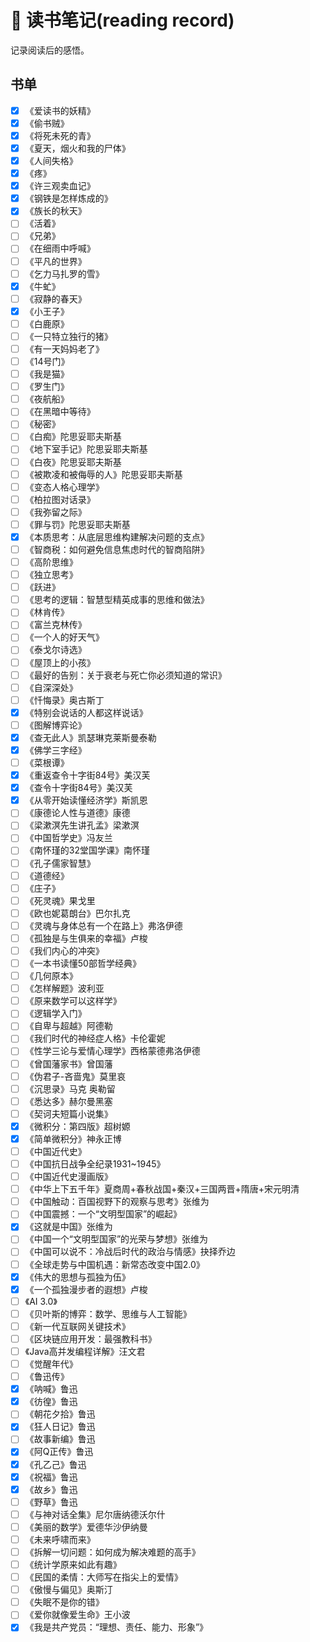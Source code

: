 # :book: 读书笔记(reading record)
记录阅读后的感悟。

## 书单

- [x] 《爱读书的妖精》
- [x] 《偷书贼》
- [x] 《将死未死的青》
- [x] 《夏天，烟火和我的尸体》
- [x] 《人间失格》
- [x] 《疼》
- [x] 《许三观卖血记》
- [x] 《钢铁是怎样炼成的》
- [x] 《族长的秋天》
- [ ] 《活着》
- [ ] 《兄弟》
- [ ] 《在细雨中呼喊》
- [ ] 《平凡的世界》
- [ ] 《乞力马扎罗的雪》
- [x] 《牛虻》
- [ ] 《寂静的春天》
- [x] 《小王子》
- [ ] 《白鹿原》
- [ ] 《一只特立独行的猪》
- [ ] 《有一天妈妈老了》
- [ ] 《14号门》
- [ ] 《我是猫》
- [ ] 《罗生门》
- [ ] 《夜航船》
- [ ] 《在黑暗中等待》
- [ ] 《秘密》
- [ ] 《白痴》陀思妥耶夫斯基
- [ ] 《地下室手记》陀思妥耶夫斯基
- [ ] 《白夜》陀思妥耶夫斯基
- [ ] 《被欺凌和被侮辱的人》陀思妥耶夫斯基
- [ ] 《变态人格心理学》
- [ ] 《柏拉图对话录》
- [ ] 《我弥留之际》
- [ ] 《罪与罚》陀思妥耶夫斯基
- [x] 《本质思考：从底层思维构建解决问题的支点》
- [ ] 《智商税：如何避免信息焦虑时代的智商陷阱》
- [ ] 《高阶思维》
- [ ] 《独立思考》
- [ ] 《跃进》
- [ ] 《思考的逻辑：智慧型精英成事的思维和做法》
- [ ] 《林肯传》
- [ ] 《富兰克林传》
- [ ] 《一个人的好天气》
- [ ] 《泰戈尔诗选》
- [ ] 《屋顶上的小孩》
- [ ] 《最好的告别：关于衰老与死亡你必须知道的常识》
- [ ] 《自深深处》
- [ ] 《忏悔录》奥古斯丁
- [x] 《特别会说话的人都这样说话》
- [ ] 《图解博弈论》
- [x] 《查无此人》凯瑟琳克莱斯曼泰勒
- [x] 《佛学三字经》
- [ ] 《菜根谭》
- [x] 《重返查令十字街84号》美汉芙
- [x] 《查令十字街84号》美汉芙
- [x] 《从零开始读懂经济学》斯凯恩
- [ ] 《康德论人性与道德》康德
- [ ] 《梁漱溟先生讲孔孟》梁漱溟
- [ ] 《中国哲学史》冯友兰
- [ ] 《南怀瑾的32堂国学课》南怀瑾
- [ ] 《孔子儒家智慧》
- [ ] 《道德经》
- [ ] 《庄子》
- [ ] 《死灵魂》果戈里
- [ ] 《欧也妮葛朗台》巴尔扎克
- [ ] 《灵魂与身体总有一个在路上》弗洛伊德
- [ ] 《孤独是与生俱来的幸福》卢梭
- [ ] 《我们内心的冲突》
- [ ] 《一本书读懂50部哲学经典》
- [ ] 《几何原本》
- [ ] 《怎样解题》波利亚
- [ ] 《原来数学可以这样学》
- [ ] 《逻辑学入门》
- [ ] 《自卑与超越》阿德勒
- [ ] 《我们时代的神经症人格》卡伦霍妮
- [ ] 《性学三论与爱情心理学》西格蒙德弗洛伊德
- [ ] 《曾国藩家书》曾国藩
- [ ] 《伪君子-吝啬鬼》莫里哀
- [ ] 《沉思录》马克 奥勒留
- [ ] 《悉达多》赫尔曼黑塞
- [ ] 《契诃夫短篇小说集》
- [x] 《微积分：第四版》超树嫄
- [x] 《简单微积分》神永正博
- [ ] 《中国近代史》
- [ ] 《中国抗日战争全纪录1931~1945》
- [ ] 《中国近代史漫画版》
- [ ] 《中华上下五千年》夏商周+春秋战国+秦汉+三国两晋+隋唐+宋元明清
- [ ] 《中国触动：百国视野下的观察与思考》张维为
- [ ] 《中国震撼：一个“文明型国家”的崛起》
- [x] 《这就是中国》张维为
- [ ] 《中国一个“文明型国家”的光荣与梦想》张维为
- [ ] 《中国可以说不：冷战后时代的政治与情感》抉择乔边
- [ ] 《全球走势与中国机遇：新常态改变中国2.0》
- [x] 《伟大的思想与孤独为伍》
- [x] 《一个孤独漫步者的遐想》卢梭
- [ ] 《AI 3.0》
- [ ] 《贝叶斯的博弈：数学、思维与人工智能》
- [ ] 《新一代互联网关键技术》
- [ ] 《区块链应用开发：最强教科书》
- [ ] 《Java高并发编程详解》汪文君
- [ ] 《觉醒年代》
- [ ] 《鲁迅传》
- [x] 《呐喊》鲁迅
- [x] 《彷徨》鲁迅
- [ ] 《朝花夕拾》鲁迅
- [x] 《狂人日记》鲁迅
- [ ] 《故事新编》鲁迅
- [x] 《阿Q正传》鲁迅
- [x] 《孔乙己》鲁迅
- [x] 《祝福》鲁迅
- [x] 《故乡》鲁迅
- [ ] 《野草》鲁迅
- [ ] 《与神对话全集》尼尔唐纳德沃尔什
- [ ] 《美丽的数学》爱德华沙伊纳曼
- [ ] 《未来呼啸而来》
- [ ] 《拆解一切问题：如何成为解决难题的高手》
- [ ] 《统计学原来如此有趣》
- [ ] 《民国的柔情：大师写在指尖上的爱情》
- [ ] 《傲慢与偏见》奥斯汀
- [ ] 《失眠不是你的错》
- [ ] 《爱你就像爱生命》王小波
- [x] 《我是共产党员：“理想、责任、能力、形象”》

